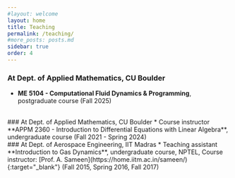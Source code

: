 ```yaml
---
#layout: welcome
layout: home
title: Teaching
permalink: /teaching/
#more_posts: posts.md
sidebar: true
order: 4
---
```

### At Dept. of Applied Mathematics, CU Boulder
* **ME 5104 - Computational Fluid Dynamics \& Programming**, postgraduate course (Fall 2025)

<br/>
### At Dept. of Applied Mathematics, CU Boulder
* Course instructor **APPM 2360 - Introduction to Differential Equations with Linear Algebra**, undergraduate course (Fall 2021 - Spring 2024)

<br/>
### At Dept. of Aerospace Engineering, IIT Madras
* Teaching assistant **Introduction to Gas Dynamics**, undergraduate course, NPTEL, Course instructor: [Prof. A. Sameen](https://home.iitm.ac.in/sameen/){:target="_blank"} (Fall 2015, Spring 2016, Fall 2017)
